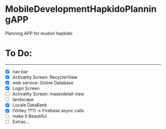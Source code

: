 # MobileDevelopmentHapkidoPlanningAPP
Planning APP for mudori hapkido
# To Do:
--------
+ [x] nav bar
+ [x] Activatity Screen: RecyclerView
+ [x] web service: Online Database
+ [x] Login Screen
+ [ ] Activatity Screen: maserdetail view
+ [ ] landscape
+ [X] Locale DataBank
+ [X] (Volley ???) -> Firebase async calls
+ [ ] make It Beautiful 
+ [ ] Extras... 
